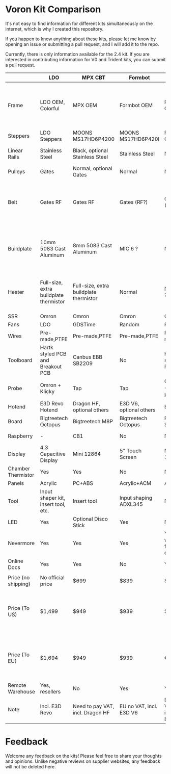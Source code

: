 # Voron Kit Comparison

It's not easy to find information for different kits simultaneously on the internet, which is why I created this repository.

If you happen to know anything about these kits, please let me know by opening an issue or submitting a pull request, and I will add it to the repo.

Currently, there is only information available for the 2.4 kit. If you are interested in contributing information for V0 and Trident kits, you can submit a pull request.



|              | LDO                                    | MPX CBT                     | Formbot            | Fysetc      | Siboor          | Note                                                         |
| ------------ | -------------------------------------- | -------------------------------------- | ------------------ | ---------------- | --------------------- | ------------------------------------------------------------ |
| Frame        | LDO OEM, Colorful                      | MPX OEM                                | Formbot OEM        | Fysetc OEM | Misumi NFS?           | Siboor listed as Misumi NFSB, pic with "Mismi NFS"           |
| Steppers     | LDO Steppers                           | MOONS MS17HD6P4200                     | MOONS MS17HD6P420I | Fysetc OEM | Stepperonline         |                                                              |
| Linear Rails | Stainless Steel                        | Black, optional Stainless Steel        | Stainless Steel    | Normal           | Normal + Hiwin MGN12H |                                                              |
| Pulleys      | Gates                                  | Normal, optional Gates                 | Normal             | Normal           | Normal                |                                                              |
| Belt         | Gates RF                               | Gates RF                               | Gates (RF?)        | Gates (RF?)      | Gates RF              | Formbot and Fysetc mentioned Gates, but not sure it's RF or not |
| Buildplate   | 10mm 5083 Cast Aluminum                | 8mm 5083 Cast Aluminum                 | MIC 6 ?            | MIC 6 ?          | MIC 6 ?               | Formbot, Fysetc, Siboor mentioned MIC 6, But I believe it isn't. |
| Heater       | Full-size, extra buildplate thermistor | Full-size, extra buildplate thermistor | Normal             | Normal ?         | Normal              | Fysetc has full-size listed in Ali, but not mentioned in BOM |
| SSR | Omron | Omron | Omron | Omron | Delixi |  |
| Fans         | LDO                                    | GDSTime                                | Random             | Random           | Random                |                                                              |
| Wires | Pre-made,PTFE | Pre-made,PTFE | Pre-made,PTFE | Pre-made | Pre-made | |
| Toolboard    | Hartk styled PCB and Breakout PCB      | Canbus EBB SB2209                      | No                 | Hartk styled PCB | Hartk styled PCB |                                                              |
| Probe        | Omron + Klicky                         | Tap                                    | Tap | Omron + Klicky？ | Omron + Klicky？ |                                                              |
| Hotend | E3D Revo Hotend | Dragon HF, optional others | E3D V6, optional others | E3D V6 | Dragon HF | |
| Board | Bigtreetech Octopus | Bigtreetech M8P | Bigtreetech Octopus | FYSETC Spider | FYSETC Spider | |
| Raspberry | - | CB1 | No | No | Orangepi Zero2 | |
| Display | 4.3 Capacitive Display | Mini 12864 | 5" Touch Screen | Mini 12864 | Mini 12864 | |
| Chamber Thermistor | Yes | Yes | No | No | No | |
| Panels | Acrylic | PC+ABS | Acrylic+ACM | Acrylic | PC | |
| Tool | Input shaper kit, insert tool, etc. | Insert tool | Input shaping ADXL345 | No | Yes | |
| LED | Yes | Optional Disco Stick | Yes | No | No | |
| Nevermore | Yes | Yes | Yes | Yes, with filter cotton | No | |
| Online Docs | Yes | Yes | No | Yes | No | |
| | | | | | | |
| Price (no shipping) | No official price | $699 | $839 | $916 | $819 | |
| Price (To US) | $1,499 | $949 | $939 | $916 | $1,019 | *If have remote warehouse, it's the price from local warehouse |
| Price (To EU) | $1,694 | $949 | $939 | €1,040 | €939 | *If have remote warehouse, it's the price from local warehouse |
| Remote Warehouse | Yes, resellers | No | Yes | Yes | No | |
| Note | Incl. E3D Revo | Need to pay VAT, incl. Dragon HF | EU no VAT, incl. E3D V6 | EU no VAT, incl. E3D V6 | Need to pay VAT, incl. Dragon HF | |

# Feedback

Welcome any feedback on the kits! Please feel free to share your thoughts and opinions. Unlike negative reviews on supplier websites, any feedback will not be deleted here.

